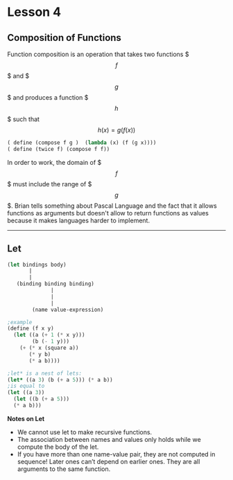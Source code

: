  # Lesson 4

## Composition of Functions

Function composition is an operation that takes two functions $$$f$$$ and $$$g$$$ and produces a function $$$h$$$ such that 
$$
h(x) = g ( f (x) )
$$
```scheme
( define (compose f g )  (lambda (x) (f (g x)))) 
( define (twice f) (compose f f))
```
In order to work, the domain of $$$f$$$ must include the range of $$$g$$$.
Brian tells something about Pascal Language and the fact that it allows functions as arguments but doesn't allow to return functions as values because it makes languages harder to implement.

___


## Let
```scheme
(let bindings body)
       |
       |
   (binding binding binding)
              |
              |
              |
        (name value-expression)
```

```scheme
;example
(define (f x y)
  (let ((a (+ 1 (* x y)))
        (b (- 1 y)))
    (+ (* x (square a))
       (* y b)
       (* a b))))
```
```scheme
;let* is a nest of lets:
(let* ((a 3) (b (+ a 5))) (* a b))
;is equal to
(let ((a 3))
  (let ((b (+ a 5)))
  (* a b)))
```
**Notes on Let**
- We cannot use let to make recursive functions.
- The association between names and values only holds while we compute the body of the let.
- If you have more than one name-value pair, they are not computed in sequence! Later ones can’t depend on earlier ones. They are all arguments to the same function.
